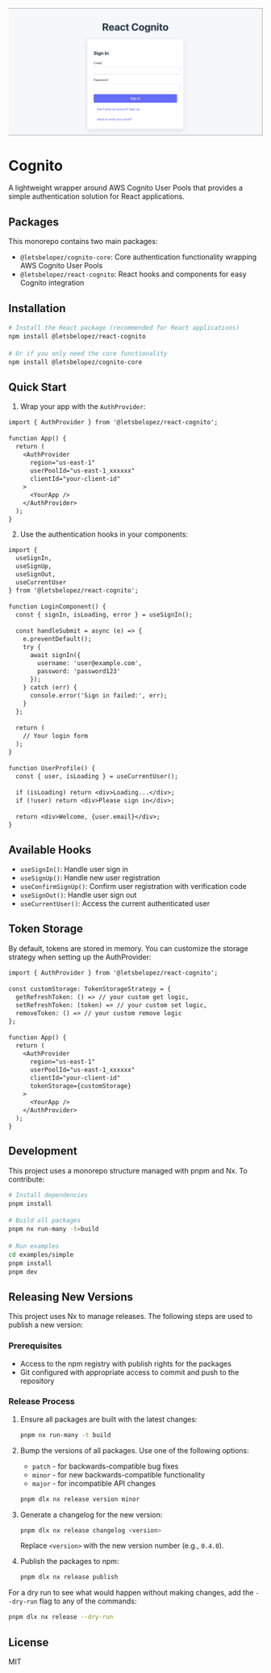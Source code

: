 ![React Cognito Header](https://raw.githubusercontent.com/letsbelopez/cognito/master/media/repo-header.png)

# Cognito

A lightweight wrapper around AWS Cognito User Pools that provides a simple authentication solution for React applications.

## Packages

This monorepo contains two main packages:

- `@letsbelopez/cognito-core`: Core authentication functionality wrapping AWS Cognito User Pools
- `@letsbelopez/react-cognito`: React hooks and components for easy Cognito integration

## Installation

```sh
# Install the React package (recommended for React applications)
npm install @letsbelopez/react-cognito

# Or if you only need the core functionality
npm install @letsbelopez/cognito-core
```

## Quick Start

1. Wrap your app with the `AuthProvider`:

```tsx
import { AuthProvider } from '@letsbelopez/react-cognito';

function App() {
  return (
    <AuthProvider
      region="us-east-1"
      userPoolId="us-east-1_xxxxxx"
      clientId="your-client-id"
    >
      <YourApp />
    </AuthProvider>
  );
}
```

2. Use the authentication hooks in your components:

```tsx
import { 
  useSignIn, 
  useSignUp, 
  useSignOut,
  useCurrentUser 
} from '@letsbelopez/react-cognito';

function LoginComponent() {
  const { signIn, isLoading, error } = useSignIn();
  
  const handleSubmit = async (e) => {
    e.preventDefault();
    try {
      await signIn({
        username: 'user@example.com',
        password: 'password123'
      });
    } catch (err) {
      console.error('Sign in failed:', err);
    }
  };

  return (
    // Your login form
  );
}

function UserProfile() {
  const { user, isLoading } = useCurrentUser();

  if (isLoading) return <div>Loading...</div>;
  if (!user) return <div>Please sign in</div>;

  return <div>Welcome, {user.email}</div>;
}
```

## Available Hooks

- `useSignIn()`: Handle user sign in
- `useSignUp()`: Handle new user registration
- `useConfirmSignUp()`: Confirm user registration with verification code
- `useSignOut()`: Handle user sign out
- `useCurrentUser()`: Access the current authenticated user

## Token Storage

By default, tokens are stored in memory. You can customize the storage strategy when setting up the AuthProvider:

```tsx
import { AuthProvider } from '@letsbelopez/react-cognito';

const customStorage: TokenStorageStrategy = {
  getRefreshToken: () => // your custom get logic,
  setRefreshToken: (token) => // your custom set logic,
  removeToken: () => // your custom remove logic
};

function App() {
  return (
    <AuthProvider
      region="us-east-1"
      userPoolId="us-east-1_xxxxxx"
      clientId="your-client-id"
      tokenStorage={customStorage}
    >
      <YourApp />
    </AuthProvider>
  );
}
```

## Development

This project uses a monorepo structure managed with pnpm and Nx. To contribute:

```sh
# Install dependencies
pnpm install

# Build all packages
pnpm nx run-many -t=build

# Run examples
cd examples/simple
pnpm install
pnpm dev
```

## Releasing New Versions

This project uses Nx to manage releases. The following steps are used to publish a new version:

### Prerequisites

- Access to the npm registry with publish rights for the packages
- Git configured with appropriate access to commit and push to the repository

### Release Process

1. Ensure all packages are built with the latest changes:
   ```sh
   pnpm nx run-many -t build
   ```

2. Bump the versions of all packages. Use one of the following options:
   - `patch` - for backwards-compatible bug fixes
   - `minor` - for new backwards-compatible functionality
   - `major` - for incompatible API changes
   ```sh
   pnpm dlx nx release version minor
   ```

3. Generate a changelog for the new version:
   ```sh
   pnpm dlx nx release changelog <version>
   ```
   Replace `<version>` with the new version number (e.g., `0.4.0`).

4. Publish the packages to npm:
   ```sh
   pnpm dlx nx release publish
   ```

For a dry run to see what would happen without making changes, add the `--dry-run` flag to any of the commands:
```sh
pnpm dlx nx release --dry-run
```

## License

MIT

